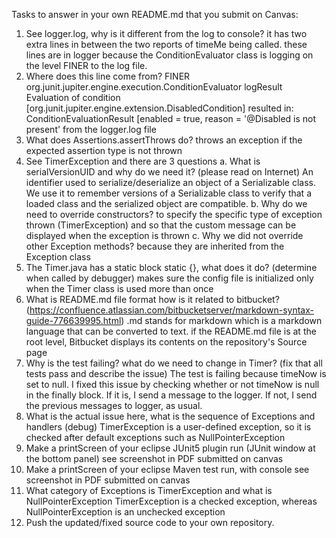Tasks to answer in your own README.md that you submit on Canvas:

1. See logger.log, why is it different from the log to console? 
       it has two extra lines in between the two reports of timeMe being called.
       these lines are in logger because the ConditionEvaluator class is logging on the level FINER to the log file.
2. Where does this line come from? FINER org.junit.jupiter.engine.execution.ConditionEvaluator logResult Evaluation of condition [org.junit.jupiter.engine.extension.DisabledCondition] resulted in: ConditionEvaluationResult [enabled = true, reason = '@Disabled is not present' 
       from the logger.log file
3. What does Assertions.assertThrows do? 
       throws an exception if the expected assertion type is not thrown
4. See TimerException and there are 3 questions 
   a. What is serialVersionUID and why do we need it? (please read on Internet)
        An identifier used to serialize/deserialize an object of a Serializable class.
        We use it to remember versions of a Serializable class to verify that
        a loaded class and the serialized object are compatible.
   b. Why do we need to override constructors? 
        to specify the specific type of exception thrown (TimerException) and so that the 
        custom message can be displayed when the exception is thrown
   c. Why we did not override other Exception methods? 
        because they are inherited from the Exception class
5. The Timer.java has a static block static {}, what does it do? (determine when called by debugger)
       makes sure the config file is initialized only when the Timer class is used more than once
6. What is README.md file format how is it related to bitbucket? (https://confluence.atlassian.com/bitbucketserver/markdown-syntax-guide-776639995.html)
        .md stands for markdown which is a markdown language that can be converted to text.
         if the README.md file is at the root level, Bitbucket displays its contents on the repository's Source page
7. Why is the test failing? what do we need to change in Timer? (fix that all tests pass and describe the issue)
        The test is failing because timeNow is set to null. I fixed this issue by checking whether or not
        timeNow is null in the finally block. If it is, I send a message to the logger. If not, I send the 
        previous messages to logger, as usual.
8. What is the actual issue here, what is the sequence of Exceptions and handlers (debug)
        TimerException is a user-defined exception, so it is checked after default exceptions 
        such as NullPointerException
9. Make a printScreen of your eclipse JUnit5 plugin run (JUnit window at the bottom panel)
        see screenshot in PDF submitted on canvas
10. Make a printScreen of your eclipse Maven test run, with console 
        see screenshot in PDF submitted on canvas
11. What category of Exceptions is TimerException and what is NullPointerException 
        TimerException is a checked exception, whereas NullPointerException is an unchecked exception
12. Push the updated/fixed source code to your own repository.